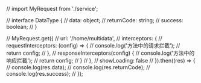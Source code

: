 // import MyRequest from './service';

// interface DataType {
// data: object;
// returnCode: string;
// success: boolean;
// }

// MyRequest.get<DataType>({
// url: '/home/multidata',
// interceptors: {
// requestInterceptors: (config) => {
// console.log('方法中的请求拦截');
// return config;
// },
// responseInterceptors(config) {
// console.log('方法中的响应拦截');
// return config;
// }
// },
// showLoading: false
// }).then((res) => {
// console.log(res.data);
// console.log(res.returnCode);
// console.log(res.success);
// });
